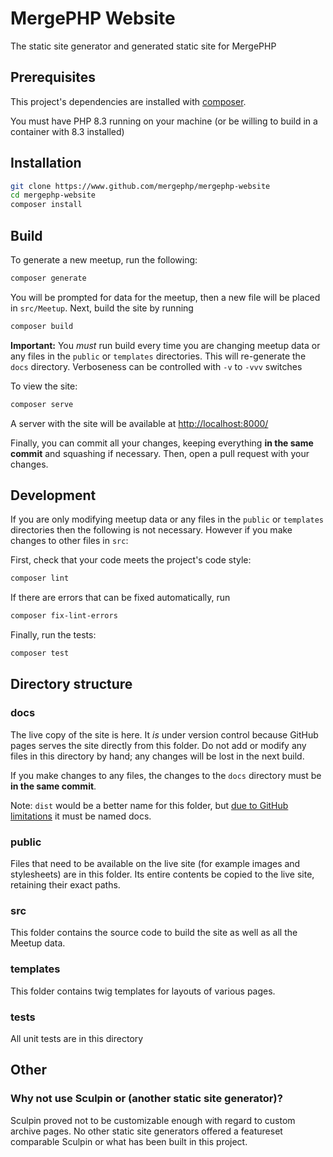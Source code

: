 MergePHP Website
================

The static site generator and generated static site for MergePHP


Prerequisites
-------------

This project's dependencies are installed with [composer](https://getcomposer.org/).

You must have PHP 8.3 running on your machine (or be willing to build in a container with 8.3
installed)

Installation
------------

```bash
git clone https://www.github.com/mergephp/mergephp-website
cd mergephp-website
composer install
```

Build
-----

To generate a new meetup, run the following:
```bash
composer generate
```

You will be prompted for data for the meetup, then a new file will be placed in `src/Meetup`.
Next, build the site by running
```bash
composer build
```
**Important:** You _must_ run build every time you are changing meetup data or any files in the
`public` or `templates` directories.  This will re-generate the `docs` directory.  Verboseness
can be controlled with `-v` to `-vvv` switches

To view the site:
```bash
composer serve
```

A server with the site will be available at [http://localhost:8000/](http://localhost:8000/)

Finally, you can commit all your changes, keeping everything **in the same commit** and squashing
if necessary.  Then, open a pull request with your changes.

Development
-----------

If you are only modifying meetup data or any files in the `public` or `templates` directories
then the following is not necessary.  However if you make changes to other files in `src`:

First, check that your code meets the project's code style:
```bash
composer lint
```

If there are errors that can be fixed automatically, run
```bash
composer fix-lint-errors
```

Finally, run the tests:
```bash
composer test
```

Directory structure
-------------------
### docs
The live copy of the site is here.  It _is_ under version control because GitHub pages serves
the site directly from this folder.  Do not add or modify any files in this directory by hand;
any changes will be lost in the next build.

If you make changes to any files, the changes to the `docs` directory must be **in the same commit**.

Note: `dist` would be a better name for this folder, but [due to GitHub limitations][1] it must
be named docs.

### public
Files that need to be available on the live site (for example images and stylesheets) are in
this folder.  Its entire contents be copied to the live site, retaining their exact paths.

### src
This folder contains the source code to build the site as well as all the Meetup data.

### templates
This folder contains twig templates for layouts of various pages.

### tests
All unit tests are in this directory

Other
-----
### Why not use Sculpin or (another static site generator)?
Sculpin proved not to be customizable enough with regard to custom archive pages.
No other static site generators offered a featureset comparable Sculpin or what has been built
in this project.


[1]: https://docs.github.com/en/pages/getting-started-with-github-pages/configuring-a-publishing-source-for-your-github-pages-site#about-publishing-sources
